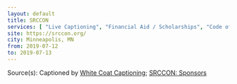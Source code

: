 ```yaml
---
layout: default
title: SRCCON
services: [ "Live Captioning", "Financial Aid / Scholarships", "Code of Conduct", "Childcare" ]
site: https://srccon.org/
city: Minneapolis, MN
from: 2019-07-12
to: 2019-07-13
---
```


Source(s): Captioned by [White Coat Captioning](http://www.whitecoatcaptioning.com/); [SRCCON: Sponsors](https://srccon.org/sponsors/)
